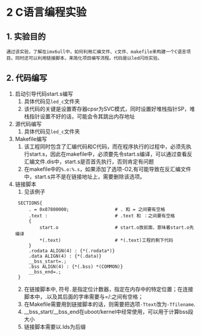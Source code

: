 # 2 C语言编程实验
## 1. 实验目的
    通过该实验，了解在imx6ull中，如何利用汇编文件、c文件、makefile来构建一个C语言项目。同时还可以利用链接脚本，来简化项目编写流程。代码是以led闪烁实验。

## 2. 代码编写
1. 启动引导代码start.s编写
   1. 具体代码见`led_c`文件夹
   2. 该代码的关键是设置寄存器cpsr为SVC模式，同时设置好堆栈指针SP，堆栈指针设置不好的话，可能会令其跳出内存地址
2. 源代码编写
   1. 具体代码见`led_c`文件夹
3. Makefile编写
   1. 该工程同时包含了汇编代码和C代码，而在程序执行的过程中，必须先执行start.s，因此在makefile中，必须要先令start.s编译，可以通过查看反汇编文件.dis中，start.s是否首先执行，否则肯定有问题
   2. 在makefile中的`%.o:%.s`，如果添加了选项-O2,有可能导致在反汇编文件中，start.s并不是在链接地址上，需要删除该选项。
4. 链接脚本
   1. 见该例子
   ```
    SECTIONS{
        . = 0x87800000;                 # . 和 = 之间要有空格
        .text :                         # .text 和 ：之间要有空格
        {   
            start.o                     # start.o放前面，意味着start.o先编译
            *(.text)                    # *(.text)工程的剩下代码
        }
        .rodata ALIGN(4) : {*(.rodata*)}
        .data ALIGN(4) : {*(.data)}
        __bss_start=.;
        .bss ALIGN(4) : {*(.bss) *(COMMON)}
        __bss_end=.;
    }
   ```
   2. 在链接脚本中, 符号`.`是指定位计数器，指定在内存中的特定位置；在连接脚本中，.以及其后面的字串需要与=/:之间有空格；
   3. 在Makefile需要用到链接脚本的话，则需要把选项`-Ttext`改为`-Tfilename`.
   4. __bss_start/__bss_end在uboot/kernel中经常使用，可以用于计算bss段大小
   5. 链接脚本需要以.lds为后缀